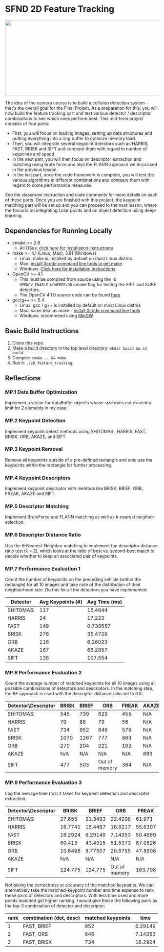 # SFND 2D Feature Tracking

<img src="images/keypoints.png" width="820" height="248" />

The idea of the camera course is to build a collision detection system - that's the overall goal for the Final Project. As a preparation for this, you will now build the feature tracking part and test various detector / descriptor combinations to see which ones perform best. This mid-term project consists of four parts:

* First, you will focus on loading images, setting up data structures and putting everything into a ring buffer to optimize memory load. 
* Then, you will integrate several keypoint detectors such as HARRIS, FAST, BRISK and SIFT and compare them with regard to number of keypoints and speed. 
* In the next part, you will then focus on descriptor extraction and matching using brute force and also the FLANN approach we discussed in the previous lesson. 
* In the last part, once the code framework is complete, you will test the various algorithms in different combinations and compare them with regard to some performance measures. 

See the classroom instruction and code comments for more details on each of these parts. Once you are finished with this project, the keypoint matching part will be set up and you can proceed to the next lesson, where the focus is on integrating Lidar points and on object detection using deep-learning. 

## Dependencies for Running Locally
* cmake >= 2.8
  * All OSes: [click here for installation instructions](https://cmake.org/install/)
* make >= 4.1 (Linux, Mac), 3.81 (Windows)
  * Linux: make is installed by default on most Linux distros
  * Mac: [install Xcode command line tools to get make](https://developer.apple.com/xcode/features/)
  * Windows: [Click here for installation instructions](http://gnuwin32.sourceforge.net/packages/make.htm)
* OpenCV >= 4.1
  * This must be compiled from source using the `-D OPENCV_ENABLE_NONFREE=ON` cmake flag for testing the SIFT and SURF detectors.
  * The OpenCV 4.1.0 source code can be found [here](https://github.com/opencv/opencv/tree/4.1.0)
* gcc/g++ >= 5.4
  * Linux: gcc / g++ is installed by default on most Linux distros
  * Mac: same deal as make - [install Xcode command line tools](https://developer.apple.com/xcode/features/)
  * Windows: recommend using [MinGW](http://www.mingw.org/)

## Basic Build Instructions

1. Clone this repo.
2. Make a build directory in the top level directory: `mkdir build && cd build`
3. Compile: `cmake .. && make`
4. Run it: `./2D_feature_tracking`.

## Reflections

### MP.1 Data Buffer Optimization
Implement a vector for dataBuffer objects whose size does not exceed a limit for 2 elements in my case.

### MP.2 Keypoint Detection
Implement keypoint detect methods using SHITOMASI, HARRIS, FAST, BRISK, ORB, AKAZE, and SIFT.

### MP.3 Keypoint Removal
Remove all keypoints outside of a pre-defined rectangle and only use the keypoints within the rectangle for further processing.

### MP.4 Keypoint Descriptors
Implement keypoint descriptor with mehtods like BRISK, BRIEF, ORB, FREAK, AKAZE and SIFT.

### MP.5 Descriptor Matching
Implement BruteForce and FLANN matching as well as k-nearest neighbor selection.

### MP.6 Descriptor Distance Ratio
Use the K-Nearest-Neighbor matching to implement the descriptor distance ratio test (k = 2), which looks at the ratio of best vs. second-best match to decide whether to keep an associated pair of keypoints.

### MP.7 Performance Evaluation 1
Count the number of keypoints on the preceding vehicle (within the rectangle) for all 10 images and take note of the distribution of their neighborhood size. Do this for all the detectors you have implemented.

| Detector  | Avg Keypoints (#) | Avg Time (ms) |
|-----------|-------------------|---------------|
| SHITOMASI | 117               | 15.4644       |
| HARRIS    | 24                | 17.223        |
| FAST      | 149               | 0.738557      |
| BRISK     | 276               | 35.4729       |
| ORB       | 116               | 6.26023       |
| AKAZE     | 167               | 66.2857       |
| SIFT      | 138               | 107.554       |

### MP.8 Performance Evaluation 2
Count the average number of matched keypoints for all 10 images using all possible combinations of detectors and descriptors. In the matching step, the BF approach is used with the descriptor distance ratio set to 0.8.

| Detector\Descriptor | BRISK | BRIEF | ORB           | FREAK | AKAZE | SIFT |
|---------------------|-------|-------|---------------|-------|-------|------|
| SHITOMASI           | 545   | 739   | 629           | 455   | N/A   | 1051 |
| HARRIS              | 70    | 88    | 79            | 56    | N/A   | 111  |
| FAST                | 734   | 952   | 846           | 579   | N/A   | 1386 |
| BRISK               | 1070  | 1267  | 777           | 863   | N/A   | 1694 |
| ORB                 | 270   | 204   | 221           | 102   | N/A   | 373  |
| AKAZE               | N/A   | N/A   | N/A           | N/A   | 893   | N/A  |
| SIFT                | 477   | 503   | Out of memory | 364   | N/A   | 780  |

### MP.9 Performance Evaluation 3
Log the average time (ms) it takes for keypoint detection and descriptor extraction.

| Detector\Descriptor | BRISK   | BRIEF   | ORB           | FREAK   | AKAZE  | SIFT    |
|---------------------|---------|---------|---------------|---------|--------|---------|
| SHITOMASI           | 27.655  | 21.3493 | 22.4298       | 61.971  | N/A    | 42.2856 |
| HARRIS              | 16.7741 | 15.4487 | 18.8217       | 55.6307 | N/A    | 33.7848 |
| FAST                | 16.2924 | 6.29149 | 7.14353       | 50.4669 | N/A    | 69.3814 |
| BRISK               | 60.413  | 43.4915 | 51.5373       | 87.0826 | N/A    | 187.733 |
| ORB                 | 10.6498 | 8.77507 | 20.8755       | 47.8608 | N/A    | 112.535 |
| AKAZE               | N/A     | N/A     | N/A           | N/A     | 128.69 | N/A     |
| SIFT                | 124.775 | 124.775 | Out of memory | 163.798 | N/A    | 192.179 |

Not taking the correctness or accuracy of the matched keypoints. We can alternatively take the matched-keypoint number and time expense to rank these pairs of detectors and descriptors. With less time used and more points matched get higher ranking, I would give these the following pairs as the top-3 combination of detector and descriptor:

| rank | combination (det, desc) | matched keypoints | time    |
|------|-------------------------|-------------------|---------|
| 1    | FAST, BRIEF             | 952               | 6.29149 |
| 2    | FAST, ORB               | 846               | 7.14353 |
| 3    | FAST, BRISK             | 734               | 16.2924 |
